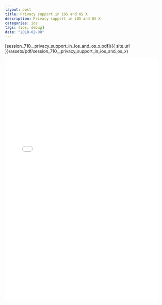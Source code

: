 ```yaml
---
layout: post
title: Privacy support in iOS and OS X
description: Privacy support in iOS and OS X
categories: ios
tags: [ios, debug]
date: "2018-02-08"
---
```


[session_710__privacy_support_in_ios_and_os_x.pdf]({{ site.url }}/assets/pdf/session_710__privacy_support_in_ios_and_os_x)  

<embed src="/assets/pdf/session_710__privacy_support_in_ios_and_os_x.pdf" type="application/pdf" width="100%" height="800em" />

